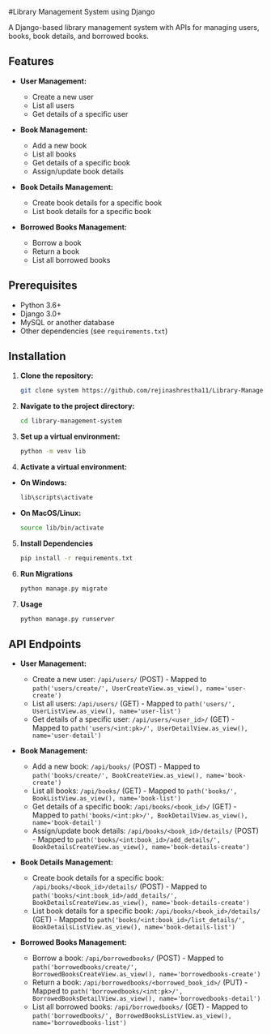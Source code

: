 #Library Management System using Django

A Django-based library management system with APIs for managing users, books, book details, and borrowed books.

## Features

- **User Management:**
  - Create a new user
  - List all users
  - Get details of a specific user

- **Book Management:**
  - Add a new book
  - List all books
  - Get details of a specific book
  - Assign/update book details

- **Book Details Management:**
  - Create book details for a specific book
  - List book details for a specific book

- **Borrowed Books Management:**
  - Borrow a book
  - Return a book
  - List all borrowed books

## Prerequisites

- Python 3.6+
- Django 3.0+
- MySQL or another database
- Other dependencies (see `requirements.txt`)

## Installation

1. **Clone the repository:**

   ```bash
   git clone system https://github.com/rejinashrestha11/Library-Management-System-using-Django

2. **Navigate to the project directory:**

   ```bash
   cd library-management-system
   
3. **Set up a virtual environment:**

   ```bash
   python -m venv lib
   
4. **Activate a virtual environment:**
 - **On Windows:**
   ```bash
   lib\scripts\activate
   
 - **On MacOS/Linux:**
   ```bash
   source lib/bin/activate

5. **Install Dependencies**
   ```bash
   pip install -r requirements.txt
   
6. **Run Migrations**
   ```bash
   python manage.py migrate

7. **Usage**
   ```bash
   python manage.py runserver
   
## API Endpoints

- **User Management:**
  - Create a new user: `/api/users/` (POST) - Mapped to `path('users/create/', UserCreateView.as_view(), name='user-create')`
  - List all users: `/api/users/` (GET) - Mapped to `path('users/', UserListView.as_view(), name='user-list')`
  - Get details of a specific user: `/api/users/<user_id>/` (GET) - Mapped to `path('users/<int:pk>/', UserDetailView.as_view(), name='user-detail')`

- **Book Management:**
  - Add a new book: `/api/books/` (POST) - Mapped to `path('books/create/', BookCreateView.as_view(), name='book-create')`
  - List all books: `/api/books/` (GET) - Mapped to `path('books/', BookListView.as_view(), name='book-list')`
  - Get details of a specific book: `/api/books/<book_id>/` (GET) - Mapped to `path('books/<int:pk>/', BookDetailView.as_view(), name='book-detail')`
  - Assign/update book details: `/api/books/<book_id>/details/` (POST) - Mapped to `path('books/<int:book_id>/add_details/', BookDetailsCreateView.as_view(), name='book-details-create')`

- **Book Details Management:**
  - Create book details for a specific book: `/api/books/<book_id>/details/` (POST) - Mapped to `path('books/<int:book_id>/add_details/', BookDetailsCreateView.as_view(), name='book-details-create')`
  - List book details for a specific book: `/api/books/<book_id>/details/` (GET) - Mapped to `path('books/<int:book_id>/list_details/', BookDetailsListView.as_view(), name='book-details-list')`

- **Borrowed Books Management:**
  - Borrow a book: `/api/borrowedbooks/` (POST) - Mapped to `path('borrowedbooks/create/', BorrowedBooksCreateView.as_view(), name='borrowedbooks-create')`
  - Return a book: `/api/borrowedbooks/<borrowed_book_id>/` (PUT) - Mapped to `path('borrowedbooks/<int:pk>/', BorrowedBooksDetailView.as_view(), name='borrowedbooks-detail')`
  - List all borrowed books: `/api/borrowedbooks/` (GET) - Mapped to `path('borrowedbooks/', BorrowedBooksListView.as_view(), name='borrowedbooks-list')`
